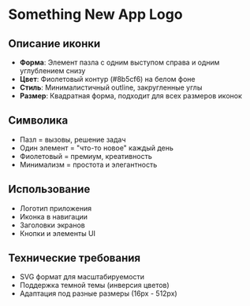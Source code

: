 # Something New App Logo

## Описание иконки
- **Форма**: Элемент пазла с одним выступом справа и одним углублением снизу
- **Цвет**: Фиолетовый контур (#8b5cf6) на белом фоне
- **Стиль**: Минималистичный outline, закругленные углы
- **Размер**: Квадратная форма, подходит для всех размеров иконок

## Символика
- Пазл = вызовы, решение задач
- Один элемент = "что-то новое" каждый день
- Фиолетовый = премиум, креативность
- Минимализм = простота и элегантность

## Использование
- Логотип приложения
- Иконка в навигации
- Заголовки экранов
- Кнопки и элементы UI

## Технические требования
- SVG формат для масштабируемости
- Поддержка темной темы (инверсия цветов)
- Адаптация под разные размеры (16px - 512px)
